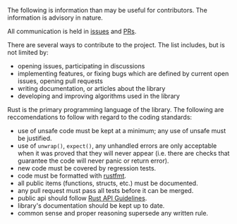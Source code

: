The following is information than may be useful for contributors. The information is advisory in nature.

All communication is held in [issues](https://github.com/stencillogic/num-bigfloat/issues) and [PRs](https://github.com/stencillogic/num-bigfloat/pulls).

There are several ways to contribute to the project. The list includes, but is not limited by:

 - opening issues, participating in discussions
 - implementing features, or fixing bugs which are defined by current open issues, opening pull requests
 - writing documentation, or articles about the library
 - developing and improving algorithms used in the library

Rust is the primary programming language of the library. The following are reccomendations to follow with regard to the coding standards:

 - use of unsafe code must be kept at a minimum; any use of unsafe must be justified.
 - use of `unwrap()`, `expect()`, any unhandled errors are only acceptable when it was proved that they will never appear (i.e. there are checks that guarantee the code will never panic or return error).
 - new code must be covered by regression tests.
 - code must be formatted with [rustfmt](https://rust-lang.github.io/rustfmt/).
 - all public items (functions, structs, etc.) must be documented.
 - any pull request must pass all tests before it can be merged.
 - public api should follow [Rust API Guidelines](https://rust-lang.github.io/api-guidelines/).
 - library's documentation should be kept up to date.
 - common sense and proper reasoning supersede any written rule.
